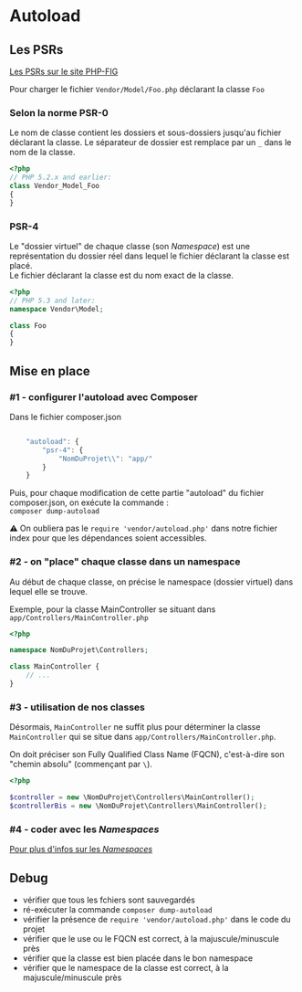 # Autoload

## Les PSRs

[Les PSRs sur le site PHP-FIG](https://www.php-fig.org/psr)

Pour charger le fichier `Vendor/Model/Foo.php` déclarant la classe `Foo`

### Selon la norme PSR-0

Le nom de classe contient les dossiers et sous-dossiers jusqu'au fichier déclarant la classe. Le séparateur de dossier est remplace par un `_` dans le nom de la classe.

```php
<?php
// PHP 5.2.x and earlier:
class Vendor_Model_Foo
{
}
```

### PSR-4

Le "dossier virtuel" de chaque classe (son _Namespace_) est une représentation du dossier réel dans lequel le fichier déclarant la classe est placé.  
Le fichier déclarant la classe est du nom exact de la classe.

```php
<?php
// PHP 5.3 and later:
namespace Vendor\Model;

class Foo
{
}
```

## Mise en place

### #1 - configurer l'autoload avec Composer

Dans le fichier composer.json

```js

    "autoload": {
        "psr-4": {
            "NomDuProjet\\": "app/"
        }
    }
```

Puis, pour chaque modification de cette partie "autoload" du fichier composer.json, on exécute la commande :  
`composer dump-autoload`

:warning: On oubliera pas le `require 'vendor/autoload.php'` dans notre fichier index pour que les dépendances soient accessibles.

### #2 - on "place" chaque classe dans un namespace

Au début de chaque classe, on précise le namespace (dossier virtuel) dans lequel elle se trouve.

Exemple, pour la classe MainController se situant dans `app/Controllers/MainController.php`

```php
<?php

namespace NomDuProjet\Controllers;

class MainController {
    // ...
}

```

### #3 - utilisation de nos classes

Désormais, `MainController` ne suffit plus pour déterminer la classe `MainController` qui se situe dans `app/Controllers/MainController.php`.

On doit préciser son Fully Qualified Class Name (FQCN), c'est-à-dire son "chemin absolu" (commençant par `\`).

```php
<?php

$controller = new \NomDuProjet\Controllers\MainController();
$controllerBis = new \NomDuProjet\Controllers\MainController();

```

### #4 - coder avec les _Namespaces_

[Pour plus d'infos sur les _Namespaces_](namespace.md)

## Debug

- vérifier que tous les fchiers sont sauvegardés
- ré-exécuter la commande `composer dump-autoload`
- vérifier la présence de `require 'vendor/autoload.php'` dans le code du projet
- vérifier que le use ou le FQCN est correct, à la majuscule/minuscule près
- vérifier que la classe est bien placée dans le bon namespace
- vérifier que le namespace de la classe est correct, à la majuscule/minuscule près
